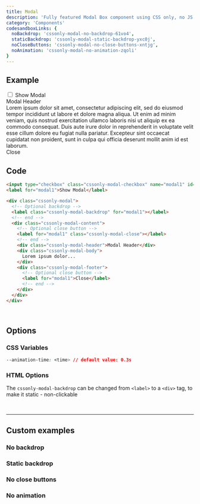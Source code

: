```yaml
---
title: Modal
description: 'Fully featured Modal Box component using CSS only, no JS at all'
category: 'Components'
codesandboxLinks: {
  noBackdrop: 'cssonly-modal-no-backdrop-61vo4',
  staticBackdrop: 'cssonly-modal-static-backdrop-yxc0j',
  noCloseButtons: 'cssonly-modal-no-close-buttons-xntjg',
  noAnimation: 'cssonly-modal-no-animation-zqoli'
}
---
```


## Example
<style>
  .dark .cssonly-modal .cssonly-modal-content {
    color: #44403c;
    --non-filled-color: rgb(209, 213, 219);
  }
</style>
<div class="p-10 text-center">
  <input type="checkbox" class="cssonly-modal-checkbox" name="modal1" id="modal1" />
  <label for="modal1" class="cursor-pointer">Show Modal</label>

  <div class="cssonly-modal">
    <label class="cssonly-modal-backdrop" for="modal1"></label>
    <div class="cssonly-modal-content text-left">
      <label for="modal1" class="cssonly-modal-close"></label>
      <div class="cssonly-modal-header">Modal Header</div>
      <div class="cssonly-modal-body">
        Lorem ipsum dolor sit amet, consectetur adipiscing elit, sed do
        eiusmod tempor incididunt ut labore et dolore magna aliqua. Ut
        enim ad minim veniam, quis nostrud exercitation ullamco laboris
        nisi ut aliquip ex ea commodo consequat. Duis aute irure dolor in
        reprehenderit in voluptate velit esse cillum dolore eu fugiat
        nulla pariatur. Excepteur sint occaecat cupidatat non proident,
        sunt in culpa qui officia deserunt mollit anim id est laborum.
      </div>
      <div class="cssonly-modal-footer">
        <label for="modal1"><a>Close</a></label>
      </div>
    </div>
  </div>
</div>

## Code
```html
<input type="checkbox" class="cssonly-modal-checkbox" name="modal1" id="modal1" />
<label for="modal1">Show Modal</label>

<div class="cssonly-modal">
  <!-- Optional backdrop -->
  <label class="cssonly-modal-backdrop" for="modal1"></label>
  <!-- end -->
  <div class="cssonly-modal-content">
    <!-- Optional close button -->
    <label for="modal1" class="cssonly-modal-close"></label>
    <!-- end -->
    <div class="cssonly-modal-header">Modal Header</div>
    <div class="cssonly-modal-body">
      Lorem ipsum dolor...
    </div>
    <div class="cssonly-modal-footer">
      <!-- Optional close button -->
      <label for="modal1">Close</label>
      <!-- end -->
    </div>
  </div>
</div>
```
<br>

## Options

### CSS Variables
```css
--animation-time: <time> // default value: 0.3s
```

### HTML Options ###
<d-alert type="info">

The `cssonly-modal-backdrop` can be changed from `<label>` to a `<div>` tag, to make it static - non-clickable

</d-alert>

<br>


---

## Custom examples

### No backdrop
<app-code-sandbox :url="codesandboxLinks.noBackdrop" iframe-height="320px"></app-code-sandbox>

### Static backdrop
<app-code-sandbox :url="codesandboxLinks.staticBackdrop" iframe-height="320px"></app-code-sandbox>

### No close buttons
<app-code-sandbox :url="codesandboxLinks.noCloseButtons" iframe-height="320px"></app-code-sandbox>

### No animation
<app-code-sandbox :url="codesandboxLinks.noAnimation" iframe-height="320px"></app-code-sandbox>
